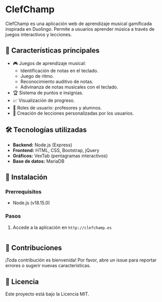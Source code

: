 # ClefChamp

ClefChamp es una aplicación web de aprendizaje musical gamificada inspirada en Duolingo. Permite a usuarios aprender música a través de juegos interactivos y lecciones.

## 🚀 Características principales
- 🎮 Juegos de aprendizaje musical:
  - Identificación de notas en el teclado.
  - Juego de ritmo.
  - Reconocimiento auditivo de notas.
  - Adivinanza de notas musicales con el teclado.
- 🏆 Sistema de puntos e insignias.
- 📈 Visualización de progreso.
- 👥 Roles de usuario: profesores y alumnos.
- 📝 Creación de lecciones personalizadas por los usuarios.

## 🛠️ Tecnologías utilizadas
- **Backend:** Node.js (Express)
- **Frontend:** HTML, CSS, Bootstrap, jQuery
- **Gráficos:** VexTab (pentagramas interactivos)
- **Base de datos:** MariaDB

## 📂 Instalación
### Prerrequisitos
- Node.js (v18.15.0)

### Pasos
1. Accede a la aplicación en `http://clefchamp.es`

   ```

## 🧩 Contribuciones
¡Toda contribución es bienvenida! Por favor, abre un issue para reportar errores o sugerir nuevas características.

## 📄 Licencia
Este proyecto está bajo la Licencia MIT.
